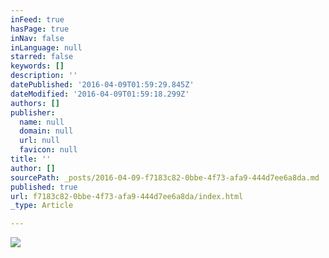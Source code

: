 ```yaml
---
inFeed: true
hasPage: true
inNav: false
inLanguage: null
starred: false
keywords: []
description: ''
datePublished: '2016-04-09T01:59:29.845Z'
dateModified: '2016-04-09T01:59:18.299Z'
authors: []
publisher:
  name: null
  domain: null
  url: null
  favicon: null
title: ''
author: []
sourcePath: _posts/2016-04-09-f7183c82-0bbe-4f73-afa9-444d7ee6a8da.md
published: true
url: f7183c82-0bbe-4f73-afa9-444d7ee6a8da/index.html
_type: Article

---
```

![](https://the-grid-user-content.s3-us-west-2.amazonaws.com/c0b0502c-32ee-4d8d-98e7-bf521f0787a6.jpg)